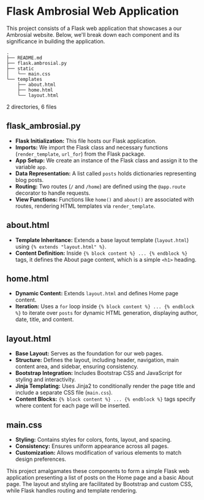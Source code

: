 # Flask Ambrosial Web Application

This project consists of a Flask web application that showcases a our Ambrosial website. Below, we'll break down each component and its significance in building the application.
```
.
├── README.md
├── flask.ambrosial.py
├── static
│   └── main.css
└── templates
    ├── about.html
    ├── home.html
    └── layout.html
```
2 directories, 6 files

## flask_ambrosial.py
- **Flask Initialization:** This file hosts our Flask application.
- **Imports:** We import the Flask class and necessary functions (`render_template`, `url_for`) from the Flask package.
- **App Setup:** We create an instance of the Flask class and assign it to the variable `app`.
- **Data Representation:** A list called `posts` holds dictionaries representing blog posts.
- **Routing:** Two routes (`/` and `/home`) are defined using the `@app.route` decorator to handle requests.
- **View Functions:** Functions like `home()` and `about()` are associated with routes, rendering HTML templates via `render_template`.

## about.html
- **Template Inheritance:** Extends a base layout template (`layout.html`) using `{% extends "layout.html" %}`.
- **Content Definition:** Inside `{% block content %} ... {% endblock %}` tags, it defines the About page content, which is a simple `<h1>` heading.

## home.html
- **Dynamic Content:** Extends `layout.html` and defines Home page content.
- **Iteration:** Uses a `for` loop inside `{% block content %} ... {% endblock %}` to iterate over `posts` for dynamic HTML generation, displaying author, date, title, and content.

## layout.html
- **Base Layout:** Serves as the foundation for our web pages.
- **Structure:** Defines the layout, including header, navigation, main content area, and sidebar, ensuring consistency.
- **Bootstrap Integration:** Includes Bootstrap CSS and JavaScript for styling and interactivity.
- **Jinja Templating:** Uses Jinja2 to conditionally render the page title and include a separate CSS file (`main.css`).
- **Content Blocks:** `{% block content %} ... {% endblock %}` tags specify where content for each page will be inserted.

## main.css
- **Styling:** Contains styles for colors, fonts, layout, and spacing.
- **Consistency:** Ensures uniform appearance across all pages.
- **Customization:** Allows modification of various elements to match design preferences.

This project amalgamates these components to form a simple Flask web application presenting a list of posts on the Home page and a basic About page. The layout and styling are facilitated by Bootstrap and custom CSS, while Flask handles routing and template rendering.
